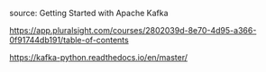 source: Getting Started with Apache Kafka

https://app.pluralsight.com/courses/2802039d-8e70-4d95-a366-0f91744db191/table-of-contents

https://kafka-python.readthedocs.io/en/master/
